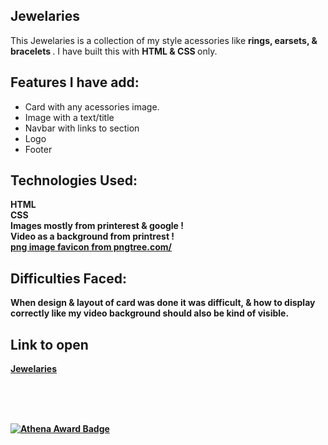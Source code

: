 ## Jewelaries
This Jewelaries is a collection of my style acessories like <b> rings, earsets, & bracelets </b>. I have built this with <b> HTML & CSS </b> only. 

## Features I have add:
- Card with any acessories image. 
- Image with a text/title
- Navbar with links to section
- Logo 
- Footer 

## Technologies Used: 
<b> HTML <br>  CSS <br> Images mostly from printerest & google ! <br> Video as a background from printrest ! <br> <a href='https://pngtree.com/freepng/luxury-linear-lotus-flower-beauty-spa-logo-design_7427513.html'>png image favicon from pngtree.com/</a>

## Difficulties Faced:
When design & layout of card was done it was difficult, & how to display correctly like my video background should also be kind of visible.

## Link to open
[Jewelaries](https://madiha-mubeen.github.io/jeweleries/)

<br><br><br>

[![Athena Award Badge](https://img.shields.io/endpoint?url=https%3A%2F%2Faward.athena.hackclub.com%2Fapi%2Fbadge)](https://award.athena.hackclub.com?utm_source=readme)